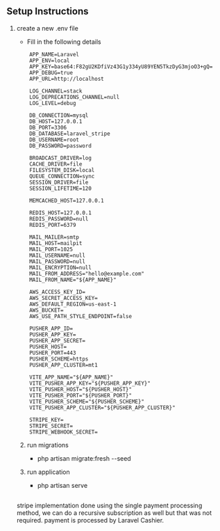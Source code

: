## Setup Instructions

1. create a new .env file
    - Fill in the following details 
    ``` 
        APP_NAME=Laravel
        APP_ENV=local
        APP_KEY=base64:F82gU2KDfiVz43G1y334yU89YEN5TkzDyG3mjoO3+gQ=
        APP_DEBUG=true
        APP_URL=http://localhost

        LOG_CHANNEL=stack
        LOG_DEPRECATIONS_CHANNEL=null
        LOG_LEVEL=debug

        DB_CONNECTION=mysql
        DB_HOST=127.0.0.1
        DB_PORT=3306
        DB_DATABASE=laravel_stripe
        DB_USERNAME=root
        DB_PASSWORD=password

        BROADCAST_DRIVER=log
        CACHE_DRIVER=file
        FILESYSTEM_DISK=local
        QUEUE_CONNECTION=sync
        SESSION_DRIVER=file
        SESSION_LIFETIME=120

        MEMCACHED_HOST=127.0.0.1

        REDIS_HOST=127.0.0.1
        REDIS_PASSWORD=null
        REDIS_PORT=6379

        MAIL_MAILER=smtp
        MAIL_HOST=mailpit
        MAIL_PORT=1025
        MAIL_USERNAME=null
        MAIL_PASSWORD=null
        MAIL_ENCRYPTION=null
        MAIL_FROM_ADDRESS="hello@example.com"
        MAIL_FROM_NAME="${APP_NAME}"

        AWS_ACCESS_KEY_ID=
        AWS_SECRET_ACCESS_KEY=
        AWS_DEFAULT_REGION=us-east-1
        AWS_BUCKET=
        AWS_USE_PATH_STYLE_ENDPOINT=false

        PUSHER_APP_ID=
        PUSHER_APP_KEY=
        PUSHER_APP_SECRET=
        PUSHER_HOST=
        PUSHER_PORT=443
        PUSHER_SCHEME=https
        PUSHER_APP_CLUSTER=mt1

        VITE_APP_NAME="${APP_NAME}"
        VITE_PUSHER_APP_KEY="${PUSHER_APP_KEY}"
        VITE_PUSHER_HOST="${PUSHER_HOST}"
        VITE_PUSHER_PORT="${PUSHER_PORT}"
        VITE_PUSHER_SCHEME="${PUSHER_SCHEME}"
        VITE_PUSHER_APP_CLUSTER="${PUSHER_APP_CLUSTER}"

        STRIPE_KEY=
        STRIPE_SECRET=
        STRIPE_WEBHOOK_SECRET=
    ```

    2. run migrations
        - php artisan migrate:fresh --seed

    3. run application
        - php artisan serve

    ##

    stripe implementation done using the single payment processing method, we can do a recursive subscription as well but that was not required. payment is processed by Laravel Cashier.